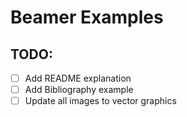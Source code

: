 # Beamer Examples

## TODO:

- [ ] Add README explanation
- [ ] Add Bibliography example
- [ ] Update all images to vector graphics
